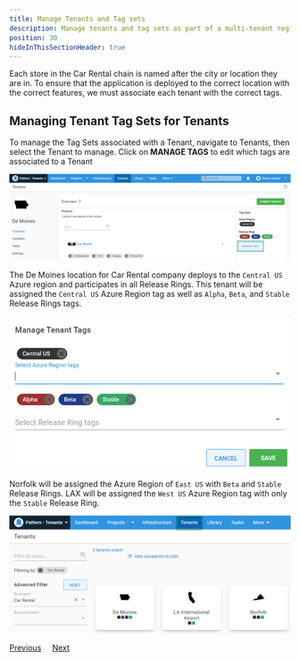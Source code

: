 ```yaml
---
title: Manage Tenants and Tag sets
description: Manage tenants and tag sets as part of a multi-tenant region setup in Octopus Deploy.
position: 30
hideInThisSectionHeader: true
---
```

Each store in the Car Rental chain is named after the city or location they are in.  To ensure that the application is deployed to the correct location with the correct features, we must associate each tenant with the correct tags.

## Managing Tenant Tag Sets for Tenants
To manage the Tag Sets associated with a Tenant, navigate to Tenants, then select the Tenant to manage.  Click on **MANAGE TAGS** to edit which tags are associated to a Tenant

![](images/tenant-manage-tags.png)

The De Moines location for Car Rental company deploys to the `Central US` Azure region and participates in all Release Rings.  This tenant will be assigned the `Central US` Azure Region tag as well as `Alpha`, `Beta`, and `Stable` Release Rings tags.

![](images/demoines-tags.png)

Norfolk will be assigned the Azure Region of `East US` with `Beta` and `Stable` Release Rings.  LAX will be assigned the `West US` Azure Region tag with only the `Stable` Release Ring.

![](images/car-rental-tenants.png)

<span><a class="btn btn-secondary" href="/docs/tenants/guides/multi-tenant-region/creating-tenant-tags">Previous</a></span>&nbsp;&nbsp;&nbsp;&nbsp;&nbsp;<span><a class="btn btn-success" href="/docs/tenants/guides/multi-tenant-region/assigning-tenants-to-infrastructure">Next</a></span>
